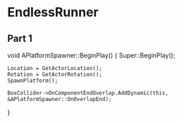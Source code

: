 # EndlessRunner
## Part 1
 
void APlatformSpawner::BeginPlay()
{
	Super::BeginPlay();

	Location = GetActorLocation();
	Rotation = GetActorRotation();
	SpawnPlatform();

	BoxCollider->OnComponentEndOverlap.AddDynamic(this, &APlatformSpawner::OnOverlapEnd);
}
